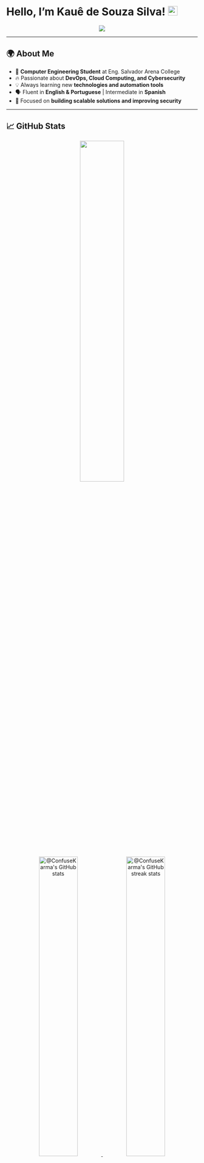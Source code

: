 # Hello, I’m Kauê de Souza Silva! <img src="https://raw.githubusercontent.com/Tarikul-Islam-Anik/Animated-Fluent-Emojis/master/Emojis/Travel%20and%20places/Rocket.png" alt="Rocket" width="25" height="25" />
  
<p align="center">
  <a href="https://github.com/ConfuseKarma">
    <img src="https://readme-typing-svg.demolab.com/?lines=DEVOPS%20ENGINEER;CLOUD%20COMPUTING%20ENTHUSIAST;SOFTWARE%20DEVELOPER;CYBERSECURITY%20ANALYST;ALWAYS%20LEARNING%20NEW%20TECHNOLOGIES&font=fira%20Code&center=true&width=600&height=35&color=20C20E&vCenter=true&pause=1000&size=22" />
  </a>
</p>

---

## 🌍 About Me  

- 🏫 **Computer Engineering Student** at Eng. Salvador Arena College  
- 🔥 Passionate about **DevOps, Cloud Computing, and Cybersecurity**  
- 💡 Always learning new **technologies and automation tools**  
- 🗣️ Fluent in **English & Portuguese** | Intermediate in **Spanish**  
- 🎯 Focused on **building scalable solutions and improving security**  

---

## 📈 GitHub Stats  

<p align="center">
  <img src="https://github-readme-stats.vercel.app/api/top-langs/?username=ConfuseKarma&theme=github_dark&layout=compact" width="48%"/>
</p>
<p align="center">
  <a href="https://github.com/ConfuseKarma?tab=repositories">
    <img src="https://github-readme-stats-one-bice.vercel.app/api?username=ConfuseKarma&theme=github_dark&show_icons=true&count_private=true&hide_border=true&role=OWNER,ORGANIZATION_MEMBER,COLLABORATOR" width="45%" alt="@ConfuseKarma's GitHub stats">
  </a>
  <a href="https://github.com/ConfuseKarma?tab=stars">
    <img src="https://github-readme-streak-stats.herokuapp.com?user=ConfuseKarma&theme=github_dark&hide_border=true&date_format=M%20j%5B%2C%20Y%5D" width="45%" alt="@ConfuseKarma's GitHub streak stats">
  </a>
</p>

---

## 🛠️ Skills & Technologies  

<div align="center">
  <h3>Languages & Frameworks</h3>
  <p>
    <img src="https://skillicons.dev/icons?i=cs,dotnet,react,angular,nodejs,js,jquery,java,py,pycharm" />
  </p>

  <h3>DevOps & Cloud</h3>
  <p>
    <img src="https://skillicons.dev/icons?i=aws,gcp,azure,docker,githubactions,gitlab" />
  </p>

  <h3>Databases & Tools</h3>
  <p>
    <img src="https://skillicons.dev/icons?i=mysql,mongodb,sqlite,postman,selenium,figma" />
  </p>

  <h3>Cybersecurity & Other Skills</h3>
  <p>
    <img src="https://skillicons.dev/icons?i=kali,linux,opencv,tensorflow" />
  </p>
</div>

---

## 🚀 Recent Projects  

1. [🔍 **CloudVision Arista Automation**](https://github.com/ConfuseKarma/cloudvision-automation) – Automating switch and leaf monitoring with Python  
2. [🎬 **Movie Review Platform (PBL-EC6)**](https://github.com/ConfuseKarma/movie-review) – Java Spring project with user roles & authentication  
3. [☁️ **IoT Facial Recognition System**](https://github.com/ConfuseKarma/iot-facial-recognition) – Integrated with FIWARE & Cloud  
4. [📡 **Cybersecurity Threat Detection**](https://github.com/ConfuseKarma/threat-detection) – CrowdStrike & ZScaler security automation  

---

## 📌 Interests  

- ☁ **Cloud Engineering** | AWS, GCP & Azure  
- 🔧 **DevOps & Automation** | CI/CD, Terraform, Ansible  
- 🔐 **Cybersecurity & Threat Intelligence** | CrowdStrike, ZScaler  
- 📊 **Data Analytics & AI** | Machine Learning, Big Data  
- 💻 **Full-Stack Development** | Java Spring, .NET, Python  

---

## 📫 Connect with Me  

<p align="center">
  <a href="https://www.linkedin.com/in/kau%C3%AA-de-souza-silva-62903421a/" target="_blank">
    <img height="40" src="https://img.shields.io/badge/-LinkedIn-%230077B5?style=for-the-badge&logo=linkedin&logoColor=white" />
  </a>
  <a href="mailto:kaue.moelas.com@gmail.com" target="_blank">
    <img height="40" src="https://img.shields.io/badge/Email-Contact-red?style=for-the-badge&logo=gmail&logoColor=white" />
  </a>
</p>

---

<p align="center">
  <img src="https://capsule-render.vercel.app/api?type=waving&color=gradient&height=100&section=footer"/>
</p>
